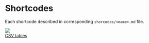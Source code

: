 # Shortcodes

Each shortcode described in corresponding `shorcodes/<name>.md` file.


<div class="grid">
<div class="tile">
    <a class="rich-list has-image mr-2 mb-2" href="shortcodes/img/csv-table/">
        <div class="image"><img src="shortcodes/img/csv-table.png"></div>
        <div class="listcont ">CSV tables</div>
    </a>
</div>
</div>



